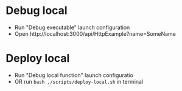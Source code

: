 # Debug local

- Run "Debug executable" launch configuration
- Open http://localhost:3000/api/HttpExample?name=SomeName

# Deploy local
- Run "Debug local function" launch configuratio
- OR run `bash ./scripts/deploy-local.sh` in terminal